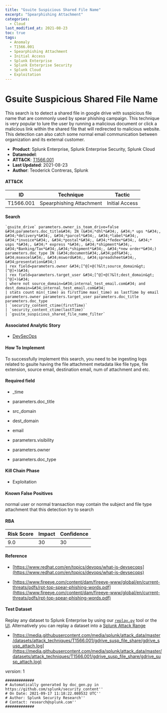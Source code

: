 ```yaml
---
title: "Gsuite Suspicious Shared File Name"
excerpt: "Spearphishing Attachment"
categories:
  - Cloud
last_modified_at: 2021-08-23
toc: true
tags:
  - Anomaly
  - T1566.001
  - Spearphishing Attachment
  - Initial Access
  - Splunk Enterprise
  - Splunk Enterprise Security
  - Splunk Cloud
  - Exploitation
---
```


# Gsuite Suspicious Shared File Name

This search is to detect a shared file in google drive with suspicious file name that are commonly used by spear phishing campaign. This technique is very popular to lure the user by running a malicious document or click a malicious link within the shared file that will redirected to malicious website. This detection can also catch some normal email communication between organization and its external customer.

- **Product**: Splunk Enterprise, Splunk Enterprise Security, Splunk Cloud
- **Datamodel**:
- **ATT&CK**: [T1566.001](https://attack.mitre.org/techniques/T1566/001/)
- **Last Updated**: 2021-08-23
- **Author**: Teoderick Contreras, Splunk


#### ATT&CK

| ID          | Technique   | Tactic       |
| ----------- | ----------- |--------------|
| T1566.001 | Spearphishing Attachment | Initial Access |


#### Search

```
`gsuite_drive` parameters.owner_is_team_drive=false &#34;parameters.doc_title&#34; IN (&#34;*dhl*&#34;, &#34;* ups *&#34;, &#34;*delivery*&#34;, &#34;*parcel*&#34;, &#34;*label*&#34;, &#34;*invoice*&#34;, &#34;*postal*&#34;, &#34;*fedex*&#34;, &#34;* usps *&#34;, &#34;* express *&#34;, &#34;*shipment*&#34;, &#34;*Banking/Tax*&#34;,&#34;*shipment*&#34;, &#34;*new order*&#34;) parameters.doc_type IN (&#34;document&#34;,&#34;pdf&#34;, &#34;msexcel&#34;, &#34;msword&#34;, &#34;spreadsheet&#34;, &#34;presentation&#34;) 
| rex field=parameters.owner &#34;[^@]+@(?&lt;source_domain&gt;[^@]+)&#34; 
| rex field=parameters.target_user &#34;[^@]+@(?&lt;dest_domain&gt;[^@]+)&#34; 
| where not source_domain=&#34;internal_test_email.com&#34; and dest_domain=&#34;internal_test_email.com&#34; 
| stats count min(_time) as firstTime max(_time) as lastTime by email parameters.owner parameters.target_user parameters.doc_title parameters.doc_type 
| `security_content_ctime(firstTime)` 
| `security_content_ctime(lastTime)` 
| `gsuite_suspicious_shared_file_name_filter`
```

#### Associated Analytic Story

* [DevSecOps](_stories/devsecops)


#### How To Implement
To successfully implement this search, you need to be ingesting logs related to gsuite having the file attachment metadata like file type, file extension, source email, destination email, num of attachment and etc.

#### Required field

* _time

* parameters.doc_title

* src_domain

* dest_domain

* email

* parameters.visibility

* parameters.owner

* parameters.doc_type


#### Kill Chain Phase

* Exploitation


#### Known False Positives
normal user or normal transaction may contain the subject and file type attachment that this detection try to search



#### RBA

| Risk Score  | Impact      | Confidence   |
| ----------- | ----------- |--------------|
| 9.0 | 30 | 30 |



#### Reference


* [https://www.redhat.com/en/topics/devops/what-is-devsecops](https://www.redhat.com/en/topics/devops/what-is-devsecops)

* [https://www.fireeye.com/content/dam/fireeye-www/global/en/current-threats/pdfs/rpt-top-spear-phishing-words.pdf](https://www.fireeye.com/content/dam/fireeye-www/global/en/current-threats/pdfs/rpt-top-spear-phishing-words.pdf)



#### Test Dataset
Replay any dataset to Splunk Enterprise by using our [`replay.py`](https://github.com/splunk/attack_data#using-replaypy) tool or the [UI](https://github.com/splunk/attack_data#using-ui).
Alternatively you can replay a dataset into a [Splunk Attack Range](https://github.com/splunk/attack_range#replay-dumps-into-attack-range-splunk-server)


* [https://media.githubusercontent.com/media/splunk/attack_data/master/datasets/attack_techniques/T1566.001/gdrive_susp_file_share/gdrive_susp_attach.log](https://media.githubusercontent.com/media/splunk/attack_data/master/datasets/attack_techniques/T1566.001/gdrive_susp_file_share/gdrive_susp_attach.log)


_version_: 1

```
#############
# Automatically generated by doc_gen.py in https://github.com/splunk/security_content''
# On Date: 2021-09-17 11:18:22.080532 UTC''
# Author: Splunk Security Research''
# Contact: research@splunk.com''
#############
```